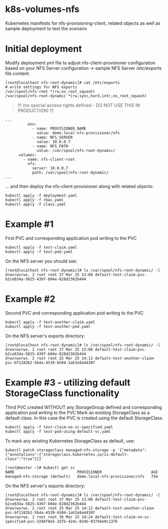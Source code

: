 # k8s-volumes-nfs
Kubernetes manifests for nfs-provisioning-client, related objects as well as sample deployment to test the scenario

# Initial deployment

Modify deployment.yml file to adjust nfs-client-provisioner configuration based on your NFS Server configuration -> 
sample NFS Server /etc/exports file content:
```
[root@localhost nfs-root-dynamic]# cat /etc/exports
# write settings for NFS exports
/var/spool/nfs-root *(rw,no_root_squash)
/var/spool/nfs-root-dynamic *(rw,sync,hard,intr,no_root_squash)
```
> !!! (no special access rights defined - DO NOT USE THIS IN PRODUCTION) !!!

```
...
          env:
            - name: PROVISIONER_NAME
              value: demo.local-nfs-provisioner/nfs
            - name: NFS_SERVER
              value: 10.0.0.7
            - name: NFS_PATH
              value: /var/spool/nfs-root-dynamic/
      volumes:
        - name: nfs-client-root
          nfs:
            server: 10.0.0.7
            path: /var/spool/nfs-root-dynamic/
...
```

... and then deploy the nfs-client-provisioner along with related objects: 

```
kubectl apply -f deployment.yaml
kubectl apply -f rbac.yaml
kubectl apply -f class.yaml
```
# Example #1

First PVC and corresponding application pod writing to the PVC
```
kubectl apply -f test-claim.yaml
kubectl apply -f test-pod.yaml
```
On the NFS server you should see:
```
[root@localhost nfs-root-dynamic]# ls /var/spool/nfs-root-dynamic/ -l
drwxrwxrwx. 2 root root 37 Mar 25 13:08 default-test-claim-pvc-b2ce634a-5825-4397-b04e-828d2362b444
```
# Example #2

Second PVC and corresponding application pod writing to the PVC
```
kubectl apply -f test-another-claim.yaml
kubectl apply -f test-another-pod.yaml
```
On the NFS server's exports directory:
```
[root@localhost nfs-root-dynamic]# ls /var/spool/nfs-root-dynamic/ -l
drwxrwxrwx. 2 root root 37 Mar 25 13:08 default-test-claim-pvc-b2ce634a-5825-4397-b04e-828d2362b444
drwxrwxrwx. 2 root root 25 Mar 25 14:12 default-test-another-claim-pvc-bf1182b2-5b4a-4539-b504-1a63a9a4438f
```

# Example #3 - utilizing default StorageClass functionality 

Third PVC created WITHOUT any StorageGroup defined and corresponding application pod writing to the PVC
Mark an existing StorageClass as a default class. In this case the PVC is created using the default StorageClass.
```
kubectl apply -f test-claim-no-sc-specified.yaml
kubectl apply -f test-pod-using-default-sc.yaml
```
To mark any existing Kubernetes StorageClass as default, use:
```
kubectl patch storageclass managed-nfs-storage -p '{"metadata": {"annotations":{"storageclass.kubernetes.io/is-default-class":"true"}}}'

[root@master ~]# kubectl get sc
NAME                            PROVISIONER                      AGE
managed-nfs-storage (default)   demo.local-nfs-provisioner/nfs   75m
```
On the NFS server's exports directory:
```
[root@localhost nfs-root-dynamic]# ls /var/spool/nfs-root-dynamic/ -l
drwxrwxrwx. 2 root root 37 Mar 25 13:08 default-test-claim-pvc-b2ce634a-5825-4397-b04e-828d2362b444
drwxrwxrwx. 2 root root 25 Mar 25 14:12 default-test-another-claim-pvc-bf1182b2-5b4a-4539-b504-1a63a9a4438f
drwxrwxrwx. 2 root root 36 Mar 25 14:24 default-test-claim-no-sc-specified-pvc-3246f8e5-2d7b-424c-824b-93794e9c1376
```







